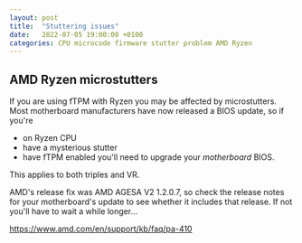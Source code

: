 ```yaml
---
layout: post
title:  "Stuttering issues"
date:   2022-07-05 19:00:00 +0100
categories: CPU microcode firmware stutter problem AMD Ryzen
---
```


## AMD Ryzen microstutters

If you are using fTPM with Ryzen you may be affected by microstutters. Most motherboard manufacturers have now released a BIOS update, so if you're
- on Ryzen CPU
- have a mysterious stutter
- have fTPM enabled
you'll need to upgrade your *motherboard* BIOS.

This applies to both triples and VR.

AMD's release fix was AMD AGESA V2 1.2.0.7, so check the release notes for your motherboard's update to see whether it includes that release. If not you'll have to wait a while longer...

https://www.amd.com/en/support/kb/faq/pa-410


